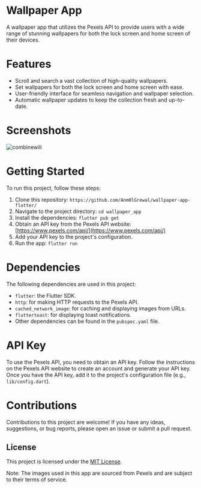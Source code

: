 # Wallpaper App
A wallpaper app that utilizes the Pexels API to provide users with a wide range of stunning wallpapers for both the lock screen and home screen of their devices.

# Features
- Scroll and search a vast collection of high-quality wallpapers.
- Set wallpapers for both the lock screen and home screen with ease.
- User-friendly interface for seamless navigation and wallpaper selection.
- Automatic wallpaper updates to keep the collection fresh and up-to-date.

# Screenshots
![combinewili](https://github.com/Anm0lGrewal/wallpaper-app-flutter/assets/93851911/855fe535-1158-4848-8635-8855aa0d24dd)


# Getting Started
To run this project, follow these steps:

1. Clone this repository: `https://github.com/Anm0lGrewal/wallpaper-app-flutter/`
2. Navigate to the project directory: `cd wallpaper_app`
3. Install the dependencies: `flutter pub get`
4. Obtain an API key from the Pexels API website: [https://www.pexels.com/api/](https://www.pexels.com/api/)
5. Add your API key to the project's configuration.
6. Run the app: `flutter run`

# Dependencies
The following dependencies are used in this project:

- `flutter`: the Flutter SDK.
- `http`: for making HTTP requests to the Pexels API.
- `cached_network_image`: for caching and displaying images from URLs.
- `fluttertoast`: for displaying toast notifications.
- Other dependencies can be found in the `pubspec.yaml` file.

# API Key
To use the Pexels API, you need to obtain an API key. Follow the instructions on the Pexels API website to create an account and generate your API key. Once you have the API key, add it to the project's configuration file (e.g., `lib/config.dart`).

# Contributions
Contributions to this project are welcome! If you have any ideas, suggestions, or bug reports, please open an issue or submit a pull request.

## License
This project is licensed under the [MIT License](LICENSE).

Note: The images used in this app are sourced from Pexels and are subject to their terms of service.




